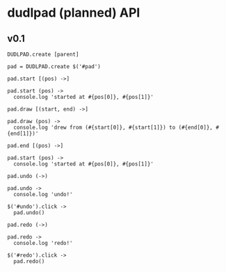 dudlpad (planned) API
===========

v0.1
----

`DUDLPAD.create [parent]`

    pad = DUDLPAD.create $('#pad')

`pad.start [(pos) ->]`
    
    pad.start (pos) ->
      console.log 'started at #{pos[0]}, #{pos[1]}'

`pad.draw [(start, end) ->]`

    pad.draw (pos) ->
      console.log 'drew from (#{start[0]}, #{start[1]}) to (#{end[0]}, #{end[1]})'

`pad.end [(pos) ->]`

    pad.start (pos) ->
      console.log 'started at #{pos[0]}, #{pos[1]}'

`pad.undo (->)`
    
    pad.undo ->
      console.log 'undo!'

    $('#undo').click ->
      pad.undo()

`pad.redo (->)`

    pad.redo ->
      console.log 'redo!'

    $('#redo').click ->
      pad.redo()


